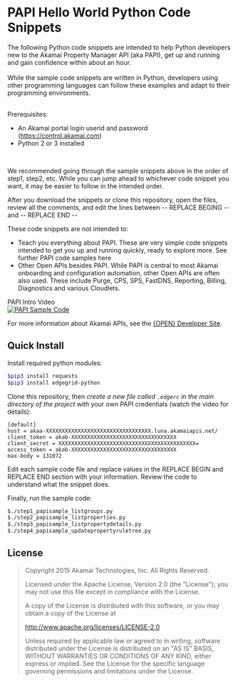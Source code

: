 # PAPI Hello World Python Code Snippets
The following Python code snippets are intended to help Python developers new to the Akamai Property Manager API (aka PAPI), get up and running and gain confidence within about an hour.<br>
<br>
While the sample code snippets are written in Python, developers using other programming languages can follow these examples and adapt to their programming environments.<br>
<br>

Prerequisites:
- An Akamai portal login userid and password (https://control.akamai.com)<br>
- Python 2 or 3 installed<br>
<br>

We recommended going through the sample snippets above in the order of step1, step2, etc.  While you can jump ahead to whichever code snippet you want, it may be easier to follow in the intended order.<br>

After you download the snippets or clone this repository, open the files, review all the comments, and edit the lines between -- REPLACE BEGING -- and -- REPLACE END --

These code snippets are not intended to:
- Teach you everything about PAPI.  These are very simple code snippets intended to get you up and running quickly, ready to explore more.  See further PAPI code samples here
- Other Open APIs besides PAPI.  While PAPI is central to most Akamai onboarding and configuration automation, other Open APIs are often also used.  These include Purge, CPS, SPS, FastDNS, Reporting, Billing, Diagnostics and various Cloudlets.

PAPI Intro Video<br>
[![PAPI Sample Code](https://img.youtube.com/vi/3YMJdhjVh8Y/0.jpg)](https://www.youtube.com/embed/videoseries?list=PL01azkzCBGf8AqL7aDnCZRFjqzuVbOXc1 "PAPI Sample Code")

For more information about Akamai APIs, see the [{OPEN} Developer Site](https://developer.akamai.com/).

## Quick Install

Install required python modules:

```bash
$pip3 install requests
$pip3 install edgegrid-python
```

Clone this repository, then _create a new file called `.edgerc` in the main directory of the project_ with your own PAPI credentials (watch the video for details):

```plaintext
[default]
host = akaa-XXXXXXXXXXXXXXXXXXXXXXXXXXXXXXXXX.luna.akamaiapis.net/
client_token = akab-XXXXXXXXXXXXXXXXXXXXXXXXXXXXXXXXX
client_secret = XXXXXXXXXXXXXXXXXXXXXXXXXXXXXXXXXXXXXXXXXXX=
access_token = akab-XXXXXXXXXXXXXXXXXXXXXXXXXXXXXXXXX
max-body = 131072
```

Edit each sample code file and replace values in the REPLACE BEGIN and REPLACE END section with your information.  Review the code to understand what the snippet does.

Finally, run the sample code:

```bash
$./step1_papisample_listgroups.py
$./step2_papisample_listproperties.py
$./step3_papisample_listpropertydetails.py
$./step4_papisample_updatepropertyruletree.py
```


## License

> Copyright 2015 Akamai Technologies, Inc. All Rights Reserved.
> 
> Licensed under the Apache License, Version 2.0 (the "License");
> you may not use this file except in compliance with the License.
>
> A copy of the License is distributed with this software, or you
> may obtain a copy of the License at 
>
>    http://www.apache.org/licenses/LICENSE-2.0
>
> Unless required by applicable law or agreed to in writing, software
> distributed under the License is distributed on an "AS IS" BASIS,
> WITHOUT WARRANTIES OR CONDITIONS OF ANY KIND, either express or implied.
> See the License for the specific language governing permissions and
> limitations under the License.
